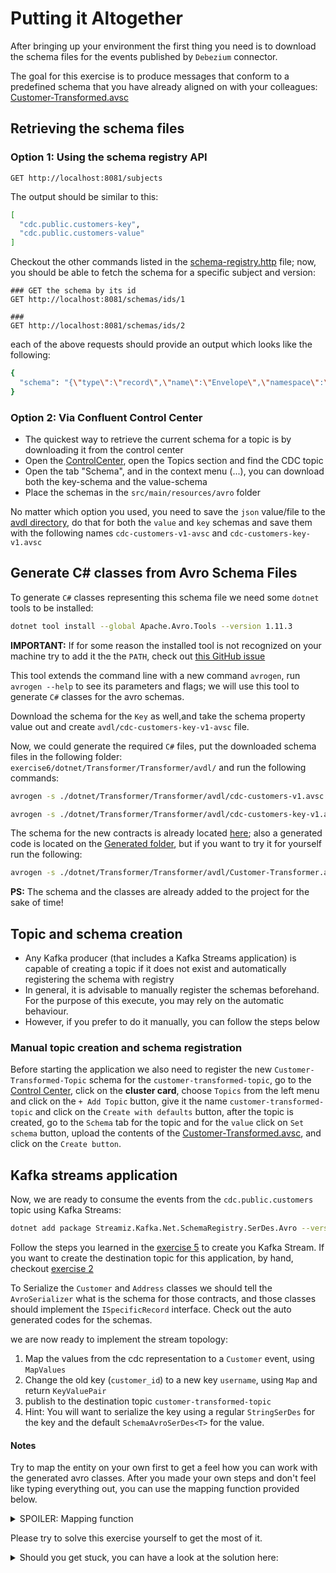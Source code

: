 # Putting it Altogether

After bringing up your environment the first thing you need is to download the schema files for the events published by
`Debezium` connector.

The goal for this exercise is to produce messages that conform to a predefined schema that you have already aligned on
with your colleagues: [Customer-Transformed.avsc](./Transformer/Transformer/avdl/Customer-Transformer.avsc)

## Retrieving the schema files

### Option 1: Using the schema registry API

```http request
GET http://localhost:8081/subjects
```

The output should be similar to this:

```bash
[
  "cdc.public.customers-key",
  "cdc.public.customers-value"
]
```

Checkout the other commands listed in the [schema-registry.http](./Transformer/Transformer/scripts/schema-registry.http)
file; now, you should
be able to fetch the schema for a specific subject and version:

```http request
### GET the schema by its id
GET http://localhost:8081/schemas/ids/1

###
GET http://localhost:8081/schemas/ids/2
```

each of the above requests should provide an output which looks like the following:

```bash
{
  "schema": "{\"type\":\"record\",\"name\":\"Envelope\",\"namespace\":\"cdc.public.customers\",\"fields\":[{\"name\":\"before\",\"type\":[\"null\",{\"type\":\"record\",\"name\":\"Value\",\"fields\":[{\"name\":\"customer_id\",\"type\":{\"type\":\"string\",\"connect.version\":1,\"connect.name\":\"io.debezium.data.Uuid\"}},{\"name\":\"ssn\",\"type\":\"string\"},{\"name\":\"email\",\"type\":\"string\"},{\"name\":\"user_name\",\"type\":\"string\"},{\"name\":\"full_name\",\"type\":\"string\"},{\"name\":\"delivery_address\",\"type\":\"string\"},{\"name\":\"delivery_zipcode\",\"type\":\"string\"},{\"name\":\"delivery_city\",\"type\":\"string\"},{\"name\":\"billing_address\",\"type\":[\"null\",\"string\"],\"default\":null},{\"name\":\"billing_zipcode\",\"type\":[\"null\",\"string\"],\"default\":null},{\"name\":\"billing_city\",\"type\":[\"null\",\"string\"],\"default\":null},{\"name\":\"ts\",\"type\":{\"type\":\"long\",\"connect.version\":1,\"connect.default\":0,\"connect.name\":\"io.debezium.time.MicroTimestamp\"},\"default\":0}],\"connect.name\":\"cdc.public.customers.Value\"}],\"default\":null},{\"name\":\"after\",\"type\":[\"null\",\"Value\"],\"default\":null},{\"name\":\"source\",\"type\":{\"type\":\"record\",\"name\":\"Source\",\"namespace\":\"io.debezium.connector.postgresql\",\"fields\":[{\"name\":\"version\",\"type\":\"string\"},{\"name\":\"connector\",\"type\":\"string\"},{\"name\":\"name\",\"type\":\"string\"},{\"name\":\"ts_ms\",\"type\":\"long\"},{\"name\":\"snapshot\",\"type\":[{\"type\":\"string\",\"connect.version\":1,\"connect.parameters\":{\"allowed\":\"true,last,false,incremental\"},\"connect.default\":\"false\",\"connect.name\":\"io.debezium.data.Enum\"},\"null\"],\"default\":\"false\"},{\"name\":\"db\",\"type\":\"string\"},{\"name\":\"sequence\",\"type\":[\"null\",\"string\"],\"default\":null},{\"name\":\"schema\",\"type\":\"string\"},{\"name\":\"table\",\"type\":\"string\"},{\"name\":\"txId\",\"type\":[\"null\",\"long\"],\"default\":null},{\"name\":\"lsn\",\"type\":[\"null\",\"long\"],\"default\":null},{\"name\":\"xmin\",\"type\":[\"null\",\"long\"],\"default\":null}],\"connect.name\":\"io.debezium.connector.postgresql.Source\"}},{\"name\":\"op\",\"type\":\"string\"},{\"name\":\"ts_ms\",\"type\":[\"null\",\"long\"],\"default\":null},{\"name\":\"transaction\",\"type\":[\"null\",{\"type\":\"record\",\"name\":\"block\",\"namespace\":\"event\",\"fields\":[{\"name\":\"id\",\"type\":\"string\"},{\"name\":\"total_order\",\"type\":\"long\"},{\"name\":\"data_collection_order\",\"type\":\"long\"}],\"connect.version\":1,\"connect.name\":\"event.block\"}],\"default\":null}],\"connect.version\":1,\"connect.name\":\"cdc.public.customers.Envelope\"}"
}
```

### Option 2: Via Confluent Control Center

* The quickest way to retrieve the current schema for a topic is by downloading it from the control center
* Open the [ControlCenter](http://localhost:9021/), open the Topics section and find the CDC topic
* Open the tab "Schema", and in the context menu (...), you can download both the key-schema and the value-schema
* Place the schemas in the `src/main/resources/avro` folder

No matter which option you used, you need to save the `json` value/file to
the [avdl directory](./Transformer/Transformer/avdl), do that for both the `value` and `key` schemas and save them with
the following names `cdc-customers-v1-avsc` and `cdc-customers-key-v1.avsc`

## Generate C# classes from Avro Schema Files

To generate `C#` classes representing this schema file we need some `dotnet` tools to be installed:

```bash
dotnet tool install --global Apache.Avro.Tools --version 1.11.3
```

**IMPORTANT:** If for some reason the installed tool is not recognized on your machine try to add it the the `PATH`,
check out [this GitHub issue](https://github.com/dotnet/sdk/issues/9415#issuecomment-406915716)

This tool extends the command line with a new command `avrogen`, run `avrogen --help` to see its parameters and flags;
we will use this tool to generate `C#` classes for the avro schemas.

Download the schema for the `Key` as well,and take the schema property value out and
create `avdl/cdc-customers-key-v1-avsc` file.

Now, we could generate the required `C#` files, put the downloaded schema files in the following
folder: `exercise6/dotnet/Transformer/Transformer/avdl/`
and run the following commands:

```bash
avrogen -s ./dotnet/Transformer/Transformer/avdl/cdc-customers-v1.avsc ./dotnet/Transformer/Transformer/Generated/ --skip-directories 
```

```bash
avrogen -s ./dotnet/Transformer/Transformer/avdl/cdc-customers-key-v1.avsc ./dotnet/Transformer/Transformer/Generated/ --skip-directories 
```

The schema for the new contracts is already located [here](./Transformer/Transformer/avdl); also a generated code is
located on the [Generated folder](./Transformer/Transformer/Models/Generated), but if you want to try
it for yourself run the following:

```bash
avrogen -s ./dotnet/Transformer/Transformer/avdl/Customer-Transformer.avsc ./dotnet/Transformer/Transformer/Models/Generated --skip-directories
```

**PS:** The schema and the classes are already added to the project for the sake of time!

## Topic and schema creation

* Any Kafka producer (that includes a Kafka Streams application) is capable of creating a topic if it does not exist and
  automatically registering the schema with registry
* In general, it is advisable to manually register the schemas beforehand. For the purpose of this execute, you may rely
  on the automatic behaviour.
* However, if you prefer to do it manually, you can follow the steps below

### Manual topic creation and schema registration

Before starting the application we also need to register the new `Customer-Transformed-Topic` schema for
the `customer-transformed-topic`, go to the [Control Center](http://localhost:9021/), click on the **cluster card**,
choose `Topics` from the left menu and click on the `+ Add Topic` button, give it the name `customer-transformed-topic`
and click on the `Create with defaults` button, after the topic is created, go to the `Schema` tab for the topic and for
the `value` click on `Set schema` button, upload the contents of
the [Customer-Transformed.avsc](./transformer/src/main/resources/avro/Customer-Transformer.avsc), and click on
the `Create button`.

## Kafka streams application

Now, we are ready to consume the events from the `cdc.public.customers` topic using Kafka Streams:

```bash
dotnet add package Streamiz.Kafka.Net.SchemaRegistry.SerDes.Avro --version 1.5.1
```

Follow the steps you learned in the [exercise 5](../../exercise5/dotnet/README.md) to create you Kafka Stream.
If you want to create the destination topic for this application, by hand,
checkout [exercise 2](../../exercise2/README.md)

To Serialize the `Customer` and `Address` classes we should tell the `AvroSerializer` what is the schema for those
contracts, and those classes should implement the `ISpecificRecord` interface. Check out the auto generated codes for
the schemas.

we are now ready to implement the stream topology:

1. Map the values from the cdc representation to a `Customer` event, using `MapValues`
2. Change the old key (`customer_id`) to a new key `username`, using `Map` and return `KeyValuePair`
3. publish to the destination topic `customer-transformed-topic`
4. Hint: You will want to serialize the key using a regular `StringSerDes` for the key and the default `SchemaAvroSerDes<T>` for the value.

#### Notes
Try to map the entity on your own first to get a feel how you can work with the generated avro classes.
After you made your own steps and don't feel like typing everything out, you can use the mapping function provided below.
<details>
<summary>SPOILER: Mapping function</summary>

```csharp
private static Customer? MapToCustomer(Envelope envelope)
{
    return Customer.Create(
        Guid.Parse(envelope.after.customer_id), envelope.after.user_name,
        envelope.after.full_name,
        envelope.after.email,
        new Address(envelope.after.delivery_address, envelope.after.delivery_zipcode,
            envelope.after.delivery_city),
        string.IsNullOrEmpty(envelope.after.billing_address)
            ? null
            : new Address(envelope.after.billing_address, envelope.after.billing_zipcode,
                envelope.after.billing_city)
    );
}
```
</details>

Please try to solve this exercise yourself to get the most of it.
<details>
<summary>Should you get stuck, you can have a look at the solution here:</summary>
<details>

<summary>After generating the cdc representative C# classes, use the following for the stream topology</summary>

```csharp
var kafkaConfig = _options.CurrentValue;
        
// 1. Define the configuration
// 2. Create Serde instances
var config = new StreamConfig<SchemaAvroSerDes<Key>, SchemaAvroSerDes<Value>>
{
    ApplicationId = kafkaConfig.ApplicationId,
    BootstrapServers = string.Join(",", kafkaConfig.Brokers),
    AutoOffsetReset = AutoOffsetReset.Earliest,

    SchemaRegistryUrl = kafkaConfig.SchemaRegistryUrl,
    AutoRegisterSchemas = true
};

// 3. Build the Topology
var streamBuilder = new StreamBuilder();
var cdcStream = streamBuilder.Stream(kafkaConfig.CdcTopic,
    new SchemaAvroSerDes<Key>(), new SchemaAvroSerDes<Envelope>(), named: "Transformer - Import");

cdcStream.MapValues(MapToCustomer)
    .Map((_, v) => KeyValuePair.Create(v!.Username, v))
    .To<StringSerDes, SchemaAvroSerDes<Customer>>(kafkaConfig.TransformerTopic,
        named: "Transformer Export");

var topology = streamBuilder.Build();

// 4. Create and start the kafka Stream
var stream = new KafkaStream(topology, config);
await stream.StartAsync(stoppingToken);
```

</details>

## Congratulations

Perfect, you completed the whole pipeline for transferring data from your legacy app to the new one,
now open the portals for the [Legacy App](http://localhost:9091) and
the [New Workshop Management App](http://localhost:9090),
change or add some data in the legacy app, and you should see them near realtime in the new app.

## Related Documents

* [Schema Registry API usage Examples](https://docs.confluent.io/platform/current/schema-registry/develop/using.html)
* [Register a new version of a schema](https://docs.confluent.io/platform/current/schema-registry/develop/using.html#register-a-new-version-of-a-schema-under-the-subject-kafka-value)
* [Apache.Avro.Tools](https://www.nuget.org/packages/Apache.Avro.Tools/)
* [Creating schemas from .NET types](https://engineering.chrobinson.com/dotnet-avro/guides/cli-create/)
* [Streamiz Apache Avro SerDes, nuget package](https://www.nuget.org/packages/Streamiz.Kafka.Net.SchemaRegistry.SerDes.Avro)
* [Add AVDL Support to a .NET Project](https://dev.to/cainux/add-avdl-support-to-a-net-project-1hoo)
* [Avro Specific .NET Example](https://github.com/confluentinc/confluent-kafka-dotnet/blob/master/examples/AvroSpecific/README.md)
* [Avro Generic .NET Example](https://github.com/confluentinc/confluent-kafka-dotnet/blob/master/examples/AvroGeneric/Program.cs)
* [Decoupling Systems with Apache Kafka, Schema Registry and Avro](https://www.confluent.io/blog/decoupling-systems-with-apache-kafka-schema-registry-and-avro/)
* [KafkaFlow Documentation](https://farfetch.github.io/kafkaflow/docs/)
* [Introduction to KafkaFlow](https://guiferreira.me/archive/2023/a-better-way-to-kafka-event-driven-applications-with-csharp/)



<hr />

<details>

<summary>
Generating Avro Schema files from C# class **We do not recommend this approach, this section is just for your information**
</summary>

```bash
dotnet tool install --global Chr.Avro.Cli --version 10.2.4
```

Run the following command to generate the schema and add it to the `avdl` folder:

```bash
dotnet avro create --type Transformer.Models.Customer --assembly dotnet/Transformer/Transformer/bin/Debug/net8.0/Transformer.dll
```

**PS:** Bear in mind, since the command is using an assembly, make sure you have run the build on the project before
running the previous command

</details>

<hr />
